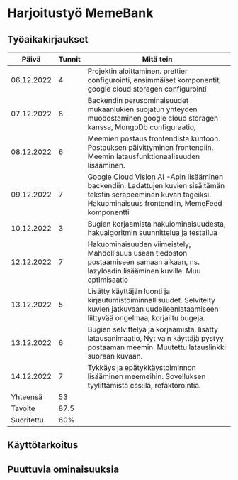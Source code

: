 # Harjoitustyö MemeBank

## Työaikakirjaukset

| Päivä      | Tunnit | Mitä tein                                                                                                                                                              |
| ---------- | ------ | ---------------------------------------------------------------------------------------------------------------------------------------------------------------------- |
| 06.12.2022 | 4      | Projektin aloittaminen. prettier configurointi, ensimmäiset komponentit, google cloud storagen configurointi                                                           |
| 07.12.2022 | 8      | Backendin perusominaisuudet mukaanlukien suojatun yhteyden muodostaminen google cloud storagen kanssa, MongoDb configuraatio,                                          |
| 08.12.2022 | 6      | Meemien postaus frontendista kuntoon. Postauksen päivittyminen frontendiin. Meemin latausfunktionaalisuuden lisääminen.                                                |
| 09.12.2022 | 7      | Google Cloud Vision AI -Apin lisääminen backendiin. Ladattujen kuvien sisältämän tekstin scrapeeminen kuvan tageiksi. Hakuominaisuus frontendiin, MemeFeed komponentti |
| 10.12.2022 | 3      | Bugien korjaamista hakuiominaisuudesta, hakualgoritmin suunnittelua ja testailua                                                                                       |
| 12.12.2022 | 7      | Hakuominaisuuden viimeistely, Mahdollisuus usean tiedoston postaamiseen samaan aikaan, ns. lazyloadin lisääminen kuville. Muu optimisaatio                             |
| 13.12.2022 | 5      | Lisätty käyttäjän luonti ja kirjautumistoiminnallisuudet. Selvitelty kuvien jatkuvaan uudelleenlataamiseen liittyvää ongelmaa, korjailtu bugeja.                       |
| 13.12.2022 | 6      | Bugien selvittelyä ja korjaamista, lisätty latausanimaatio, Nyt vain käyttäjä pystyy postaaman meemin. Muutettu latauslinkki suoraan kuvaan.                           |
| 14.12.2022 | 7      | Tykkäys ja epätykkäystoiminnon lisääminen meemeihin. Sovelluksen tyylittämistä css:llä, refaktorointia.                                                                |
| Yhteensä   | 53     |
| Tavoite    | 87.5   |
| Suoritettu | 60%    |

## Käyttötarkoitus

## Puuttuvia ominaisuuksia
